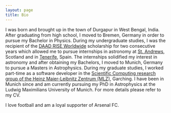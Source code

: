 ```yaml
---
layout: page
title: Bio
---
```


I was born and brought up in the town of Durgapur in West Bengal, India. After graduating from high school, I moved to Bremen, Germany in order to pursue my Bachelor in Physics.
During my undergraduate studies, I was the recipient of the [DAAD RISE Worldwide](https://www.daad.de/rise/en/rise-worldwide/) scholarship for two consecutive years which 
allowed me to pursue internships in astronomy at [St. Andrews](https://www.st-andrews.ac.uk/physics-astronomy/about/), Scotland and in [Tenerife](https://www.iac.es/en), Spain.
The internships solidified my interest in astronomy and after obtaining my Bachelors, I moved to Munich, Germany to pursue a Masters in Astrophysics. 
During my graduate studies, I worked part-time as a software developer in the
[Scientific Computing research group of the Heinz Maier-Leibnitz Zentrum (MLZ)](https://mlz-garching.de/englisch/science-und-projects/project-coordination/scientific-computing.html), Garching.
I have been in Munich since and am currently pursuing my PhD in Astrophysics at the Ludwig Maximilians University of Munich. For more details please refer to my CV.

I love football and am a loyal supporter of Arsenal FC.
